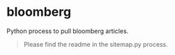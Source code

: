 # bloomberg
Python process to pull bloomberg articles.

> Please find the readme in the sitemap.py process.




